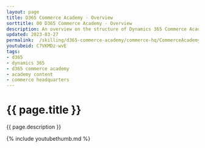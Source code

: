 ```yaml
---
layout: page
title: D365 Commerce Academy - Overview
sorttitle: 00 D365 Commerce Academy - Overview
description: An overview on the structure of Dynamics 365 Commerce Academy, pre-requisites and objectives of Commerce Academy.
updated: 2023-03-27
permalink:  /skilling/d365-commerce-academy/commerce-hq/CommerceAcademyOverview
youtubeid: C7VKMDz-wvE
tags: 
- d365
- dynamics 365
- d365 commerce academy
- academy content
- commerce headquarters
---
```


# {{ page.title }}

{{ page.description }}

{% include youtubethumb.md %}